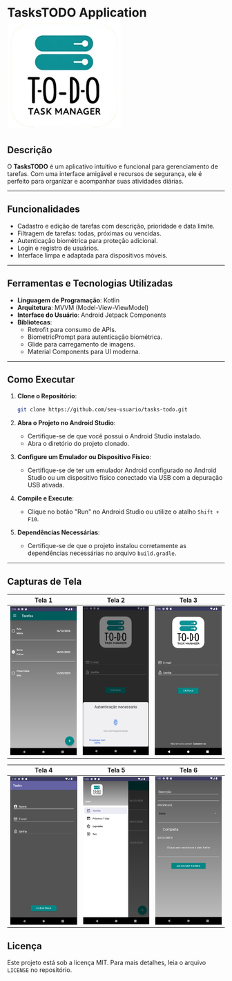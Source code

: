 # TasksTODO Application   ![Logo](appMedia/newlogo.png) 

## Descrição
O **TasksTODO** é um aplicativo intuitivo e funcional para gerenciamento de tarefas. Com uma interface amigável e recursos de segurança, ele é perfeito para organizar e acompanhar suas atividades diárias.

---

## Funcionalidades
- Cadastro e edição de tarefas com descrição, prioridade e data limite.
- Filtragem de tarefas: todas, próximas ou vencidas.
- Autenticação biométrica para proteção adicional.
- Login e registro de usuários.
- Interface limpa e adaptada para dispositivos móveis.

---

## Ferramentas e Tecnologias Utilizadas
- **Linguagem de Programação**: Kotlin
- **Arquitetura**: MVVM (Model-View-ViewModel)
- **Interface do Usuário**: Android Jetpack Components
- **Bibliotecas**:
    - Retrofit para consumo de APIs.
    - BiometricPrompt para autenticação biométrica.
    - Glide para carregamento de imagens.
    - Material Components para UI moderna.

---

## Como Executar

1. **Clone o Repositório**:
   ```bash
   git clone https://github.com/seu-usuario/tasks-todo.git
   ```

2. **Abra o Projeto no Android Studio**:
   - Certifique-se de que você possui o Android Studio instalado.
   - Abra o diretório do projeto clonado.

3. **Configure um Emulador ou Dispositivo Físico**:
   - Certifique-se de ter um emulador Android configurado no Android Studio ou um dispositivo físico conectado via USB com a depuração USB ativada.

4. **Compile e Execute**:
   - Clique no botão "Run" no Android Studio ou utilize o atalho `Shift + F10`.

5. **Dependências Necessárias**:
   - Certifique-se de que o projeto instalou corretamente as dependências necessárias no arquivo `build.gradle`.

---

## Capturas de Tela

| Tela 1                   | Tela 2                   | Tela 3                   |
|--------------------------|--------------------------|--------------------------|
| ![Image 1](appMedia/AllTasks.png) | ![Image 2](appMedia/BiometricAuth.png) | ![Image 3](appMedia/LoginActv.png) |

| Tela 4                   | Tela 5                   | Tela 6                   |
|--------------------------|--------------------------|--------------------------|
| ![Image 4](appMedia/RegisterAct.png) | ![Image 5](appMedia/TaskFilters.png) | ![Image 6](appMedia/TaskRegister.png) |


## Licença
Este projeto está sob a licença MIT. Para mais detalhes, leia o arquivo `LICENSE` no repositório.
